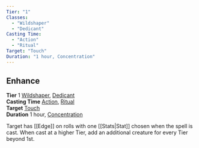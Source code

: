 ```yaml
---
Tier: "1"
Classes:
  - "Wildshaper"
  - "Dedicant"
Casting Time:
  - "Action"
  - "Ritual"
Target: "Touch"
Duration: "1 hour, Concentration"
---
```

## Enhance
**Tier** 1 [Wildshaper](app://obsidian.md/SRD/Archetypes/Wildshaper.md), [Dedicant](app://obsidian.md/SRD/Archetypes/Dedicant.md)  
**Casting Time** [Action](app://obsidian.md/SRD/Glossary/Action.md), [Ritual](app://obsidian.md/SRD/Glossary/Ritual.md)  
**Target** [Touch](app://obsidian.md/SRD/Glossary/Touch.md)  
**Duration** 1 hour, [Concentration](app://obsidian.md/Concentration)

Target has [[Edge]] on rolls with one [[Stats|Stat]] chosen when the spell is cast. When cast at a higher Tier, add an additional creature for every Tier beyond 1st.